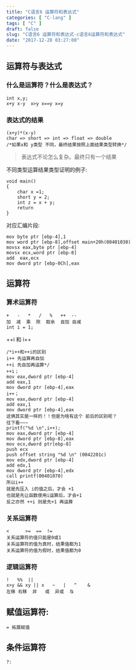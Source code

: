 ```yaml
---
title: "C语言6 运算符和表达式"
categories: [ "C-lang" ]
tags: [ "C" ]
draft: false
slug: "C语言6 运算符和表达式-c语言6运算符和表达式"
date: "2017-12-28 03:27:00"
---
```




## 运算符与表达式

### 什么是运算符？什么是表达式？

    int x,y;
    x+y x-y  x>y x==y x=y

### 表达式的结果

    (x+y)*(x-y)
    char => short => int => float => double
    /*如果x和 y类型 不同，最终结果按照上面结果类型转换*/

> 表达式不论怎么复杂。最终只有一个结果

不同类型运算结果类型证明的例子:

    void main()
    {
        char x =1;
        short y = 2;
        int z = x + y;
        return
    }

对应汇编片段:

    mov byte ptr [ebp-4],1
    mov word ptr [ebp-8],offset main+20h(00401030)
    movsx eax,byte ptr [ebp-4]
    movsx ecx,word ptr [ebp-8]
    add  eax,ecx
    mov dword ptr [ebp-0Ch],eax

## 运算符

### 算术运算符

    +   -   *   /   %   ++  --
    加  减  乘  除  取余  自加 自减
    int i = 1;
    

++i 和 i++

    /*i++和++i的区别
    i++ 先运算再自加
    ++i 先自加再运算*/
    ++i；
    mov eax,dword ptr [ebp-4]
    add eax,1
    mov dword ptr [ebp-4],eax
    i++；
    mov eax,dword ptr [ebp-4]
    add eax,1
    mov dword ptr [ebp-4],eax
    这俩其实是一样的！！但是为啥有这个 前后的区别呢？
    往下看~~~
    printf("%d \n",i++);
    mov eax,dword ptr [ebp-4]
    mov dword ptr [ebp-8],eax
    mov ecx,dword ptr[ebp-8]
    push ecx
    push offset string "%d \n" (0042201c)
    mov edx,dword ptr [ebp-4]
    add edx,1
    mov dword ptr [ebp-4],edx
    call printf(00401070)
    所以i++
    就是先压入 i的值之后，才会 +1
    也就是先让函数使用i运算后，才会+1
    反之亦然 ++i 则是先+1 再运算

### 关系运算符

    <      >=  ==  !=
    关系运算符的值只能是0或1
    关系运算符的值为真时，结果值都为1
    关系运算符的值为假时，结果值都为0

### 逻辑运算符

    !   %%  ||
    x>y && xy || x   ~   |   ^    &
    左移 右移  非   或  异或  与

## 赋值运算符:

    = 拓展赋值

## 条件运算符

    ?: